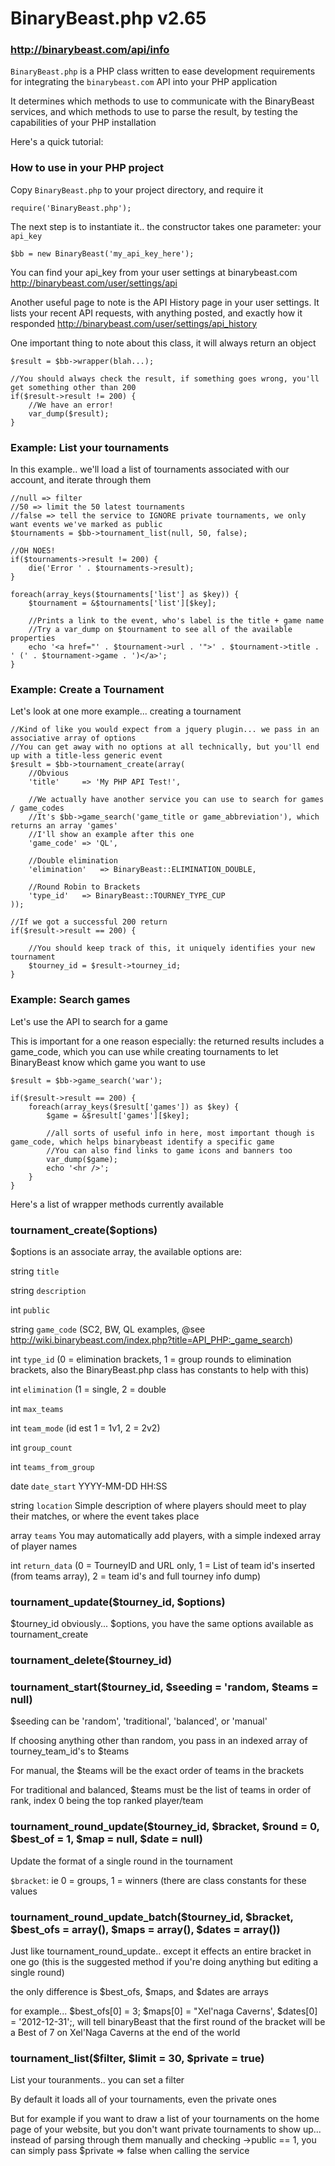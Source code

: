 # BinaryBeast.php v2.65
### <http://binarybeast.com/api/info>

`BinaryBeast.php` is a PHP class written to ease development requirements for integrating the `binarybeast.com` API into your PHP application


It determines which methods to use to communicate with the BinaryBeast services, and which methods to use to parse the result, by testing the capabilities of your PHP installation

Here's a quick tutorial:

### How to use in your PHP project

Copy `BinaryBeast.php` to your project directory, and require it


	require('BinaryBeast.php');


The next step is to instantiate it.. the constructor takes one parameter: your `api_key`


	$bb = new BinaryBeast('my_api_key_here');


You can find your api_key from your user settings at binarybeast.com <http://binarybeast.com/user/settings/api>

Another useful page to note is the API History page in your user settings.  It lists your recent API requests, with anything posted, and exactly how it responded
<http://binarybeast.com/user/settings/api_history>


One important thing to note about this class, it will always return an object

	$result = $bb->wrapper(blah...);

	//You should always check the result, if something goes wrong, you'll get something other than 200
	if($result->result != 200) {
		//We have an error!
		var_dump($result);
	}


### Example: List your tournaments

In this example.. we'll load a list of tournaments associated with our account, and iterate through them


	//null => filter
	//50 => limit the 50 latest tournaments
	//false	=> tell the service to IGNORE private tournaments, we only want events we've marked as public
	$tournaments = $bb->tournament_list(null, 50, false);

	//OH NOES!
	if($tournaments->result != 200) {
		die('Error ' . $tournaments->result);
	}

	foreach(array_keys($tournaments['list'] as $key)) {
		$tournament = &$tournaments['list'][$key];

		//Prints a link to the event, who's label is the title + game name
		//Try a var_dump on $tournament to see all of the available properties
		echo '<a href="' . $tournament->url . '">' . $tournament->title . ' (' . $tournament->game . ')</a>';
	}


### Example: Create a Tournament

Let's look at one more example... creating a tournament

	//Kind of like you would expect from a jquery plugin... we pass in an associative array of options
	//You can get away with no options at all technically, but you'll end up with a title-less generic event
	$result = $bb->tournament_create(array(
		//Obvious
		'title' 	=> 'My PHP API Test!',

		//We actually have another service you can use to search for games / game_codes
		//It's $bb->game_search('game_title or game_abbreviation'), which returns an array 'games'
		//I'll show an example after this one
		'game_code'	=> 'QL',

		//Double elimination
		'elimination' 	=> BinaryBeast::ELIMINATION_DOUBLE,

		//Round Robin to Brackets
		'type_id' 	=> BinaryBeast::TOURNEY_TYPE_CUP
	));

	//If we got a successful 200 return
	if($result->result == 200) {

		//You should keep track of this, it uniquely identifies your new tournament
		$tourney_id = $result->tourney_id;
	}


### Example: Search games

Let's use the API to search for a game

This is important for a one reason especially: the returned results includes a game_code, which you can use while creating tournaments to let BinaryBeast know which game you want to use


	$result = $bb->game_search('war');

	if($result->result == 200) {
		foreach(array_keys($result['games']) as $key) {
			$game = &$result['games'][$key];

			//all sorts of useful info in here, most important though is game_code, which helps binarybeast identify a specific game
			//You can also find links to game icons and banners too
			var_dump($game);
			echo '<hr />';
		}
	}






Here's a list of wrapper methods currently available

### tournament_create($options)
$options is an associate array, the available options are: 


string `title`

string `description`

int    `public`

string `game_code`            	(SC2, BW, QL examples, @see <http://wiki.binarybeast.com/index.php?title=API_PHP:_game_search>)

int    `type_id`              	(0 = elimination brackets, 1 = group rounds to elimination brackets, also the BinaryBeast.php class has constants to help with this)

int    `elimination`          	(1 = single, 2 = double

int    `max_teams`

int    `team_mode`            	(id est 1 = 1v1, 2 = 2v2)

int    `group_count`

int    `teams_from_group`

date   `date_start`		YYYY-MM-DD HH:SS

string `location`		Simple description of where players should meet to play their matches, or where the event takes place

array  `teams`			You may automatically add players, with a simple indexed array of player names

int    `return_data`          	(0 = TourneyID and URL only, 1 = List of team id's inserted (from teams array), 2 = team id's and full tourney info dump)



### tournament_update($tourney_id, $options)

$tourney_id obviously... $options, you have the same options available as tournament_create



### tournament_delete($tourney_id)


### tournament_start($tourney_id, $seeding = 'random, $teams = null)

$seeding can be 'random', 'traditional', 'balanced', or 'manual'

If choosing anything other than random, you pass in an indexed array of tourney_team_id's to $teams

For manual, the $teams will be the exact order of teams in the brackets

For traditional and balanced, $teams must be the list of teams in order of rank, index 0 being the top ranked player/team



### tournament_round_update($tourney_id, $bracket, $round = 0, $best_of = 1, $map = null, $date = null)

Update the format of a single round in the tournament

`$bracket`: ie 0 = groups, 1 = winners (there are class constants for these values


### tournament_round_update_batch($tourney_id, $bracket, $best_ofs = array(), $maps = array(), $dates = array())

Just like tournament_round_update.. except it effects an entire bracket in one go (this is the suggested method if you're doing anything but editing a single round)

the only difference is $best_ofs, $maps, and $dates are arrays

for example... $best_ofs[0] = 3; $maps[0] = "Xel'naga Caverns', $dates[0] = '2012-12-31';, will tell binaryBeast that the first round of the bracket will be a Best of 7 on Xel'Naga Caverns at the end of the world



### tournament_list($filter, $limit = 30, $private = true)

List your touranments.. you can set a filter

By default it loads all of your tournaments, even the private ones

But for example if you want to draw a list of your tournaments on the home page of your website, but you don't want private tournaments to show up... instead of parsing through them manually and checking ->public == 1, you can simply pass $private => false when calling the service
